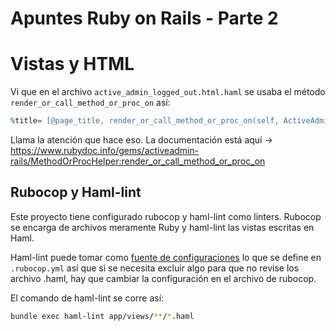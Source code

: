 # Apuntes Ruby on Rails - Parte 2

# Vistas y HTML

Vi que en el archivo `active_admin_logged_out.html.haml` se usaba el método `render_or_call_method_or_proc_on` así:

```ruby
%title= [@page_title, render_or_call_method_or_proc_on(self, ActiveAdmin.application.site_title)].compact.join(" | ")
```

Llama la atención que hace eso. La documentación está aquí -> https://www.rubydoc.info/gems/activeadmin-rails/MethodOrProcHelper:render_or_call_method_or_proc_on

## Rubocop y Haml-lint

Este proyecto tiene configurado rubocop y haml-lint como linters. Rubocop se encarga de archivos meramente Ruby y haml-lint las vistas escritas en Haml.

Haml-lint puede tomar como [fuente de configuraciones](https://github.com/sds/haml-lint/blob/main/lib/haml_lint/linter/README.md#rubocop) lo que se define en `.rubocop.yml` así que si se necesita excluir algo para que no revise los archivo .haml, hay que cambiar la configuración en el archivo de rubocop.

El comando de haml-lint se corre así:
```bash
bundle exec haml-lint app/views/**/*.haml
```

